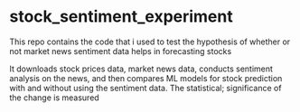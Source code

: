 # stock_sentiment_experiment
This repo contains the code that i used to test the hypothesis of whether or not market news sentiment data helps in forecasting stocks

It downloads stock prices data, market news data, conducts sentiment analysis on the news, and then compares ML models for stock prediction with and without using the sentiment data. The statistical; significance of the change is measured
